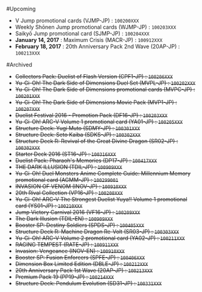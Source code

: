 #Upcoming
- V Jump promotional cards (VJMP-JP) : `100200XXX`  
- Weekly Shōnen Jump promotional cards (WJMP-JP) : `100203XXX`  
- Saikyō Jump promotional card (SJMP-JP) : `100204XXX`  
- **January 14, 2017**  : Maximum Crisis (MACR-JP) : `100912XXX`  
- **February 18, 2017**  : 20th Anniversary Pack 2nd Wave (20AP-JP) : `100213XXX`  

#Archived
- ~~Collectors Pack: Duelist of Flash Version (CPF1-JP) : `100206XXX`~~  
- ~~Yu-Gi-Oh! The Dark Side of Dimensions Duel Set (MVPL-JP) : `100202XXX`~~  
- ~~Yu-Gi-Oh! The Dark Side of Dimensions promotional cards (MVPC-JP) : `100201XXX`~~  
- ~~Yu-Gi-Oh! The Dark Side of Dimensions Movie Pack (MVP1-JP) : `100207XXX`~~  
- ~~Duelist Festival 2016 - Promotion Pack (DF16-JP) : `100203XXX`~~  
- ~~Yu-Gi-Oh! ARC-V Volume 1 promotional card (YA01-JP) : `100205XXX`~~  
- ~~Structure Deck: Yugi Muto (SDMY-JP) : `100301XXX`~~  
- ~~Structure Deck: Seto Kaiba (SDKS-JP) : `100302XXX`~~  
- ~~Structure Deck R: Revival of the Great Divine Dragon (SR02-JP) : `100302XXX`~~  
- ~~Starter Deck 2016 (ST16-JP) : `100316XXX`~~  
- ~~Duelist Pack: Pharaoh's Memories (DP17-JP) : `100417XXX`~~  
- ~~THE DARK ILLUSION (TDIL-JP) : `100909XXX`~~  
- ~~Yu-Gi-Oh! Duel Monsters Anime Complete Guide: Millennium Memory promotional card (AGMM-JP) : `100299001`~~  
- ~~INVASION OF VENOM (INOV-JP) : `100910XXX`~~  
- ~~20th Rival Collection (VP16-JP) : `100208XXX`~~  
- ~~Yu-Gi-Oh! ARC-V The Strongest Duelist Yuya!! Volume 1 promotional card (YS01-JP) : `100210XXX`~~  
- ~~Jump Victory Carnival 2016 (VF16-JP) : `100209XXX`~~  
- ~~The Dark Illusion (TDIL-EN) : `100909XXX`~~  
- ~~Booster SP: Destiny Soldiers (SPDS-JP) : `100405XXX`~~  
- ~~Structure Deck R: Machine Dragon Re-Volt (SR03-JP) : `100303XXX`~~  
- ~~Yu-Gi-Oh! ARC-V Volume 2 promotional card (YA02-JP) : `100211XXX`~~  
- ~~RAGING TEMPEST (RATE-JP) : `100911XXX`~~  
- ~~Invasion: Vengeance (INOV-EN) : `100910XXX`~~  
- ~~Booster SP: Fusion Enforcers (SPFE-JP) : `100406XXX`~~  
- ~~Dimension Box Limited Edition (DBLE-JP) : `100212XXX`~~  
- ~~20th Anniversary Pack 1st Wave (20AP-JP) : `100213XXX`~~  
- ~~Premium Pack 19 (PP19-JP) : `100214XXX`~~  
- ~~Structure Deck: Pendulum Evolution (SD31-JP) : `100331XXX`~~  
